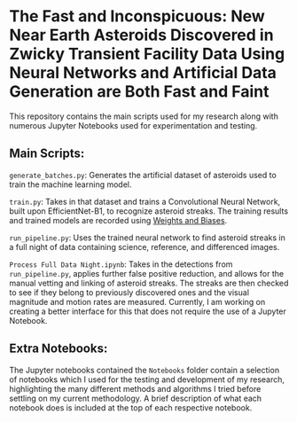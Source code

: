 # The Fast and Inconspicuous: New Near Earth Asteroids Discovered in Zwicky Transient Facility Data Using Neural Networks and Artificial Data Generation are Both Fast and Faint

This repository contains the main scripts used for my research along with numerous Jupyter Notebooks used for experimentation and testing. 

## Main Scripts:
```generate_batches.py```: Generates the artificial dataset of asteroids used to train the machine learning model. 

```train.py```: Takes in that dataset and trains a Convolutional Neural Network, built upon EfficientNet-B1, to recognize asteroid streaks. The training results and trained models are recorded using [Weights and Biases](https://wandb.ai).

```run_pipeline.py```: Uses the trained neural network to find asteroid streaks in a full night of data containing science, reference, and differenced images. 

```Process Full Data Night.ipynb```: Takes in the detections from ```run_pipeline.py```, applies further false positive reduction, and allows for the manual vetting and linking of asteroid streaks. The streaks are then checked to see if they belong to previously discovered ones and the visual magnitude and motion rates are measured. Currently, I am working on creating a better interface for this that does not require the use of a Jupyter Notebook.

## Extra Notebooks:
The Jupyter notebooks contained the ```Notebooks``` folder contain a selection of notebooks which I used for the testing and development of my research, highlighting the many different methods and algorithms I tried before settling on my current methodology. A brief description of what each notebook does is included at the top of each respective notebook.
